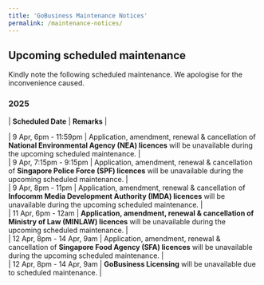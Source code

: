 ```yaml
---
title: 'GoBusiness Maintenance Notices'
permalink: /maintenance-notices/
---
```


## Upcoming scheduled maintenance

Kindly note the following scheduled maintenance. We apologise for the inconvenience caused. 


### 2025 

| **Scheduled Date** | **Remarks** |  

   
      
| 9 Apr, 6pm - 11:59pm | Application, amendment, renewal & cancellation of **National Environmental Agency (NEA) licences** will be unavailable during the upcoming scheduled maintenance. |         
| 9 Apr, 7:15pm - 9:15pm | Application, amendment, renewal & cancellation of **Singapore Police Force (SPF) licences** will be unavailable during the upcoming scheduled maintenance. |       
| 9 Apr, 8pm - 11pm | Application, amendment, renewal & cancellation of **Infocomm Media Development Authority (IMDA) licences** will be unavailable during the upcoming scheduled maintenance. |        
| 11 Apr, 6pm - 12am | **Application, amendment, renewal & cancellation of Ministry of Law (MINLAW) licences** will be unavailable during the upcoming scheduled maintenance. |   
| 12 Apr, 8pm - 14 Apr, 9am | Application, amendment, renewal & cancellation of **Singapore Food Agency (SFA) licences** will be unavailable during the upcoming scheduled maintenance. |         
| 12 Apr, 8pm - 14 Apr, 9am | **GoBusiness Licensing** will be unavailable due to scheduled maintenance. |   

<script src="/jquery/jquery.min.js"></script> <script src="/jquery/resize-tables.js"></script>
